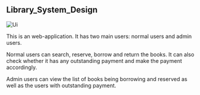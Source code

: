 ## Library_System_Design

![Ui](docs/images/User__Interface.png)

This is an web-application. It has two main users: normal users and admin users. 

Normal users can search, reserve, borrow and return the books. 
It can also check whether it has any outstanding payment and make the payment accordingly.

Admin users can view the list of books being borrowing and reserved as well as the users with outstanding payment.


